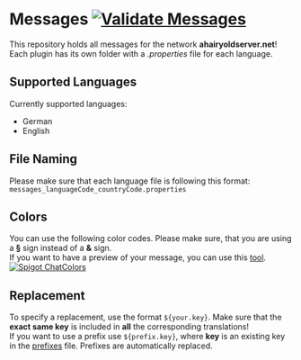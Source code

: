 # Messages [![Validate Messages](https://github.com/Ahairyoldserver/Messages/actions/workflows/messages.yml/badge.svg)](https://github.com/Ahairyoldserver/Messages/actions/workflows/messages.yml)
This repository holds all messages for the network **ahairyoldserver.net**! <br>
Each plugin has its own folder with a _.properties_ file for each language.

## Supported Languages
Currently supported languages:
- German
- English

## File Naming
Please make sure that each language file is following this format: ```messages_languageCode_countryCode.properties```

## Colors
You can use the following color codes. Please make sure, that you are using a **§** sign instead of a **&** sign. <br>
If you want to have a preview of your message, you can use this [tool](https://minecraft.tools/en/motd.php). <br>
[![Spigot ChatColors](https://user-images.githubusercontent.com/60903023/199811974-a41ce1de-04a1-400b-9f55-d90321dc7d6b.png)](https://www.spigotmc.org/resources/chatcolor-farbcodes-im-chat.64589/)

## Replacement
To specify a replacement, use the format `${your.key}`. Make sure that the **exact same key** is included in **all** the corresponding translations! <br>
If you want to use a prefix use ```${prefix.key}```, where **key** is an existing key in the [prefixes](https://github.com/Ahairyoldserver/Messages/blob/develop/prefixes.properties) file. 
Prefixes are automatically replaced.
